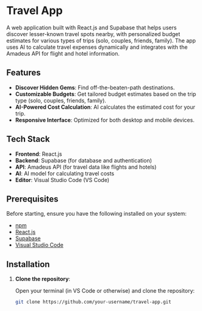 # Travel App

A web application built with React.js and Supabase that helps users discover lesser-known travel spots nearby, with personalized budget estimates for various types of trips (solo, couples, friends, family). The app uses AI to calculate travel expenses dynamically and integrates with the Amadeus API for flight and hotel information.

## Features

- **Discover Hidden Gems**: Find off-the-beaten-path destinations.
- **Customizable Budgets**: Get tailored budget estimates based on the trip type (solo, couples, friends, family).
- **AI-Powered Cost Calculation**: AI calculates the estimated cost for your trip.
- **Responsive Interface**: Optimized for both desktop and mobile devices.

## Tech Stack

- **Frontend**: React.js
- **Backend**: Supabase (for database and authentication)
- **API**: Amadeus API (for travel data like flights and hotels)
- **AI**: AI model for calculating travel costs
- **Editor**: Visual Studio Code (VS Code)

## Prerequisites

Before starting, ensure you have the following installed on your system:

- [npm](https://www.npmjs.com/) 
- [React.js](https://reactjs.org/)
- [Supabase](https://supabase.io/)
- [Visual Studio Code](https://code.visualstudio.com/)

## Installation

1. **Clone the repository**:

   Open your terminal (in VS Code or otherwise) and clone the repository:

   ```bash
   git clone https://github.com/your-username/travel-app.git
